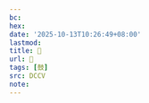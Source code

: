 ```yaml
---
bc:
hex:
date: '2025-10-13T10:26:49+08:00'
lastmod:
title: 􂡻
url: 􂡻
tags: [鼓]
src: DCCV
note:
---
```


